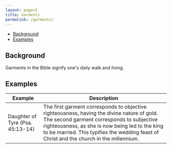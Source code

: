 ```yaml
---
layout: pagev2
title: Garments
permalink: /garments/
---
```

- [Background](#background)
- [Examples](#examples)

## Background

Garments in the Bible signify one's daily walk and living.

## Examples

| Example | Description |
| --- | --- |
| Daughter of Tyre (Psa. 45:13-14) | The first garment corresponds to objective righteousness, having the divine nature of gold. The second garment corresponds to subjective righteousness, as she is now being led to the king to be married. This typifies the wedding feast of Christ and the church in the millennium. |